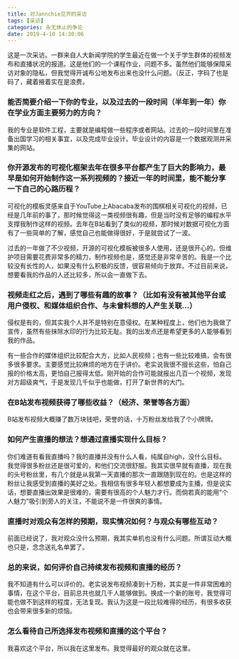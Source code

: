 ```yaml
---
title: 对Jannchie见齐的采访
tags: [采访]
categories: 永无休止的争论
date: 2019-4-10 14:30:06
---
```


这是一次采访。一群来自人大新闻学院的学生最近在做一个关于学生群体的视频发布和直播状况的报道。这是他们的一个课程作业，问题不多。虽然他们能够保障采访对象的隐私，但我觉得开诚布公地发布出来也没什么问题。（反正，字码了也是码了，藏着掖着实在是浪费。

### 能否简要介绍一下你的专业，以及过去的一段时间（半年到一年）你在学业方面主要努力的方向？

我的专业是软件工程，主要就是编程做一些程序或者网站。过去的一段时间里在准备出国学习的相关事宜，以及完成毕业设计。毕业设计的内容是一个数据观测并采集的网站。

### 你开源发布的可视化框架去年在很多平台都产生了巨大的影响力，最早是如何开始制作这一系列视频的？接近一年的时间里，能不能分享一下自己的心路历程？

可视化的模板灵感来自于YouTube上Abacaba发布的围棋相关可视化的视频，已经是几年前的事了，那时候觉得这一类视频很有趣，但是当时没有足够的编程水平支撑我制作这样的视频。去年在B站看到了类似的视频，那时候对数据可视化方面有了一些简单的了解，感觉自己也能做得很好，于是就尝试了一波。

过去的一年做了不少视频，开源的可视化模板被很多人使用，还是很开心的。但维护项目需要花费非常多的精力，制作视频也是，感觉还是非常辛苦的。我是一个比较没有长性的人，如果没有什么积极的反馈，很容易倾向于放弃。不过目前来说，想要看我的作品的人还比较多，所以会一直做下去。

### 视频走红之后，遇到了哪些有趣的故事？（比如有没有被其他平台或用户侵权、和媒体组织合作、与未曾料想的人产生关联...）

侵权是有的，但其实我个人并不是特别在意侵权。在某种程度上，他们也为我做了宣传，虽然有些抹除水印的行为比较无耻。我的出发点还是希望更多的人能够看到我的作品。

有一些合作的媒体组织比较配合大方，比如人民视频；也有一些比较难搞，会有很多很多要求。主要感觉比较麻烦的地方在于讲价。老实说我很不擅长这些，怕自己报的价格太高，更怕自己报得太低。刚开始的合作可能就报出几百一个视频，发现对方超级爽气，于是发现几千似乎也能做，打开了新世界的大门。

### 在B站发布视频获得了哪些收益？（经济、荣誉等各方面）

B站发布视频大概赚了数万块钱吧，荣誉的话，十万粉丝发给我了个小牌牌。

### 如何产生直播的想法？想通过直播实现什么目标？

你们难道有看我直播吗？我的直播并没有什么人看，纯属自high，没什么目标。我觉得很多粉丝还是很可爱的，和他们交流很舒服。我其实很早就有直播，现在我的头号粉丝里，有几个就是从我第一天直播的那次一直跟随到现在的。也是这样的粉丝让我感受到直播的美好之处。我相信有很多年轻人都想要成为主播，但是说实话，想要直播出效果是很难的，需要有很高的个人魅力才行。而倘若真的能用“个人魅力”吸引到旁人的关注，不能说不是一件很爽的事情。

### 直播时对观众有怎样的预期，现实情况如何？与观众有哪些互动？

前面已经说了，我对观众没什么预期，我其实单机也没有什么问题。所谓互动大概也只是，念念送礼名单罢了。

### 总的来说，如何评价自己持续发布视频和直播的经历？

我不知道有什么可以评价的。老实说发布视频凑到十万粉，其实是一件非常困难的事情，在这个平台，目前总共也就几千人能够做到。换成一个新的账号，我觉得可能也做不到这样的程度，无法复现。我认为这是一段比较难得的经历，有很多收获也会带来很多新的烦恼。

### 怎么看待自己所选择发布视频和直播的这个平台？

我喜欢这个平台，所以我在这里发布。我觉得最好的观众就在这里。